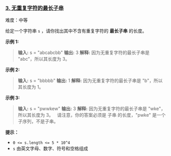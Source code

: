 ﻿### [3\. 无重复字符的最长子串](https://leetcode.cn/problems/longest-substring-without-repeating-characters/)

难度：中等

给定一个字符串 `s` ，请你找出其中不含有重复字符的 **最长子串** 的长度。

**示例 1:**

> **输入:** s = "abcabcbb"
> **输出:** 3
> **解释:** 因为无重复字符的最长子串是 "abc"，所以其长度为 3。

**示例 2:**

> **输入:** s = "bbbbb"
> **输出:** 1
> **解释:** 因为无重复字符的最长子串是 "b"，所以其长度为 1。

**示例 3:**

> **输入:** s = "pwwkew"
> **输出:** 3
> **解释:** 因为无重复字符的最长子串是 "wke"，所以其长度为 3。
>     请注意，你的答案必须是 子串 的长度，"pwke" 是一个子序列，不是子串。

**提示：**

- `0 <= s.length <= 5 * 10^4`
- `s` 由英文字母、数字、符号和空格组成
